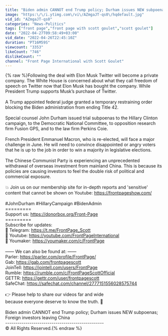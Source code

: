 ```yaml
---
title: "Biden admin CANNOT end Trump policy; Durham issues NEW subpoenas; Foreign investors leaving China"
image: "https:\/\/i.ytimg.com\/vi\/AZmgaJT-qs0\/hqdefault.jpg"
vid_id: "AZmgaJT-qs0"
categories: "News-Politics"
tags: ["front page","front page with scott goulet","scott goulet"]
date: "2022-04-27T09:58:49+03:00"
vid_date: "2022-04-26T22:45:10Z"
duration: "PT16M59S"
viewcount: "3353"
likeCount: "746"
dislikeCount: ""
channel: "Front Page International with Scott Goulet"
---
```

{% raw %}Following the deal with Elon Musk Twitter will become a private company. The White House is concerned about what they call freedom of speech on Twitter now that Elon Musk has bought the company. While President Trump supports Musk’s purchase of Twitter. <br /><br />A Trump appointed federal judge granted a temporary restraining order blocking the Biden administration from ending Title 42.<br /><br />Special counsel John Durham issued trial subpoenas to the Hillary Clinton campaign, to the Democratic National Committee, to opposition research firm Fusion GPS, and to the law firm Perkins Coie.<br /><br />French President Emmanuel Macron, who is re-elected, will face a major challenge in June. He will need to convince disappointed or angry voters that he is up to the job in order to win a majority in legislative elections. <br /><br />The Chinese Communist Party is experiencing an unprecedented withdrawal of overseas investment from mainland China. This is because its policies are causing investors to feel the double risk of political and commercial exposure.<br /><br />💥 Join us on our membership site for in-depth reports and 'sensitive' content that cannot be shown on Youtube: <a rel="nofollow" target="blank" href="https://frontpageshow.com/">https://frontpageshow.com/</a><br /><br />#JohnDurham #HillaryCampaign #BidenAdmin<br />=========<br />Support us:  <a rel="nofollow" target="blank" href="https://donorbox.org/Front-Page">https://donorbox.org/Front-Page</a> <br />=========<br />Subscribe for updates: <br />   🔔 Telegram: <a rel="nofollow" target="blank" href="https://t.me/FrontPage_Scott​​">https://t.me/FrontPage_Scott​​</a><br />   🔔 Youtube:   <a rel="nofollow" target="blank" href="https://youtube.com/FrontPageInternational">https://youtube.com/FrontPageInternational</a><br />   🔔 Youmaker: <a rel="nofollow" target="blank" href="https://youmaker.com/c/FrontPage​​">https://youmaker.com/c/FrontPage​​</a> <br /><br />—— We can also be found at: ——<br />Parler: <a rel="nofollow" target="blank" href="https://parler.com/profile/FrontPage/​​">https://parler.com/profile/FrontPage/​​</a>  <br />Gab: <a rel="nofollow" target="blank" href="https://gab.com/frontpagescott">https://gab.com/frontpagescott</a><br />JoinTell: <a rel="nofollow" target="blank" href="https://jointell.com/users/FrontPage​​">https://jointell.com/users/FrontPage​​</a>  <br />Rumble: <a rel="nofollow" target="blank" href="https://rumble.com/c/FrontPageScottOfficial">https://rumble.com/c/FrontPageScottOfficial</a><br />GETTR: <a rel="nofollow" target="blank" href="https://gettr.com/user/frontpagescott">https://gettr.com/user/frontpagescott</a><br />SafeChat: <a rel="nofollow" target="blank" href="https://safechat.com/channel/2777151556028575744">https://safechat.com/channel/2777151556028575744</a><br /><br />👉  Please help to share our videos far and wide<br />because everyone deserve to know the truth.  🙏<br /><br />Biden admin CANNOT end Trump policy; Durham issues NEW subpoenas; Foreign investors leaving China<br />-------------------------------------------------<br />© All Rights Reserved.{% endraw %}
